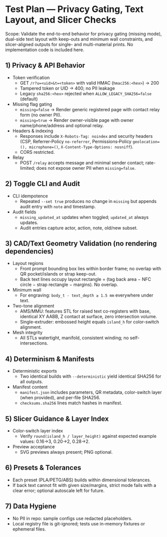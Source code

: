 # Test Plan — Privacy Gating, Text Layout, and Slicer Checks

Scope: Validate the end-to-end behavior for privacy gating (missing mode), dual-side text layout with keep-outs and minimum wall constraints, and slicer-aligned outputs for single- and multi-material prints. No implementation code is included here.

## 1) Privacy & API Behavior
- Token verification
  - GET `/r?u=<uid>&t=<token>` with valid HMAC (`hmac256:<hex>`) → 200
  - Tampered token or UID → 400; no PII leakage
  - Legacy `sha256:<hex>` rejected when `ALLOW_LEGACY_SHA256=false` (default)
- Missing flag gating
  - `missing=false` → Render generic registered page with contact relay form (no owner PII).
  - `missing=true` → Render owner-visible page with owner name/phone/address and optional relay.
- Headers & indexing
  - Responses include `X-Robots-Tag: noindex` and security headers (CSP, Referrer‑Policy `no-referrer`, Permissions‑Policy `geolocation=(), microphone=()`, `X-Content-Type-Options: nosniff`).
  - CORS restricted.
- Relay
  - POST `/relay` accepts message and minimal sender contact; rate-limited; does not expose owner PII when `missing=false`.

## 2) Toggle CLI and Audit
- CLI idempotence
  - Repeated `--set true` produces no change in `missing` but appends audit entry with `note` and timestamp.
- Audit fields
  - `missing_updated_at` updates when toggled; `updated_at` always updates.
  - Audit entries capture actor, action, note, old/new subset.

## 3) CAD/Text Geometry Validation (no rendering dependencies)
- Layout regions
  - Front prompt bounding box lies within border frame; no overlap with QR pocket/islands or strap keep-out.
  - Back text lines occupy layout rectangle = (tag back area − NFC circle − strap rectangle − margins). No overlap.
- Minimum wall
  - For engraving: `body_t - text_depth ≥ 1.5 mm` everywhere under text.
- Two-tone alignment
  - AMS/MMU: features STL for raised text co-registers with base, identical XY AABB, Z contact at surface, zero intersection volume.
  - Single-extruder: embossed height equals `island_h` for color-switch alignment.
- Mesh integrity
  - All STLs watertight, manifold, consistent winding; no self-intersections.

## 4) Determinism & Manifests
- Deterministic exports
  - Two identical builds with `--deterministic` yield identical SHA256 for all outputs.
- Manifest content
  - `manifest.json` includes parameters, QR metadata, color-switch layer (when provided), and per-file SHA256.
  - `checksums.sha256` lines match hashes in manifest.

## 5) Slicer Guidance & Layer Index
- Color-switch layer index
  - Verify `round(island_h / layer_height)` against expected example values: 0.16→3, 0.20→2, 0.28→2.
- Preview acceptance
  - SVG previews always present; PNG optional.

## 6) Presets & Tolerances
- Each preset (PLA/PETG/ABS) builds within dimensional tolerances.
- If back text cannot fit with given size/margins, strict mode fails with a clear error; optional autoscale left for future.

## 7) Data Hygiene
- No PII in repo: sample configs use redacted placeholders.
- Local registry file is git-ignored; tests use in-memory fixtures or ephemeral files.
